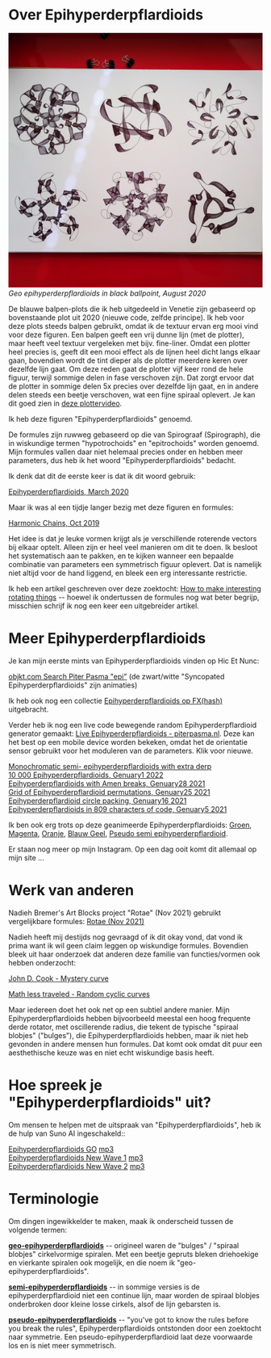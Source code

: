 # Over Epihyperderpflardioids

![Geo epihyperderpflardioids in black ballpoint, August 2020](epi-red-plot.jpg)
*Geo epihyperderpflardioids in black ballpoint, August 2020*

De blauwe balpen-plots die ik heb uitgedeeld in Venetie zijn gebaseerd op bovenstaande plot uit 2020 (nieuwe code, zelfde principe). Ik heb voor deze plots steeds balpen gebruikt, omdat ik de textuur ervan erg mooi vind voor deze figuren. Een balpen geeft een vrij dunne lijn (met de plotter), maar heeft veel textuur vergeleken met bijv. fine-liner. Omdat een plotter heel precies is, geeft dit een mooi effect als de lijnen heel dicht langs elkaar gaan, bovendien wordt de tint dieper als de plotter meerdere keren over dezelfde lijn gaat. Om deze reden gaat de plotter vijf keer rond de hele figuur, terwijl sommige delen in fase verschoven zijn. Dat zorgt ervoor dat de plotter in sommige delen 5x precies over dezelfde lijn gaat, en in andere delen steeds een beetje verschoven, wat een fijne spiraal oplevert. Je kan dit goed zien in [deze plottervideo](https://www.instagram.com/p/CDrEfwMnLJy/?img_index=4). 

Ik heb deze figuren "Epihyperderpflardioids" genoemd.

De formules zijn ruwweg gebaseerd op die van Spirograaf (Spirograph), die in wiskundige termen "hypotrochoids" en "epitrochoids" worden genoemd. Mijn formules vallen daar niet helemaal precies onder en hebben meer parameters, dus heb ik het woord "Epihyperderpflardioids" bedacht.

Ik denk dat dit de eerste keer is dat ik dit woord gebruik:

[Epihyperderpflardioids, March 2020](https://www.instagram.com/p/B-M6rgOHBUV/?img_index=1)

Maar ik was al een tijdje langer bezig met deze figuren en formules:

[Harmonic Chains, Oct 2019](https://www.instagram.com/p/B3SJjjvIDHs/?img_index=1)

Het idee is dat je leuke vormen krijgt als je verschillende roterende vectors bij elkaar optelt. Alleen zijn er heel veel manieren om dit te doen. Ik besloot het systematisch aan te pakken, en te kijken wanneer een bepaalde combinatie van parameters een symmetrisch figuur oplevert. Dat is namelijk niet altijd voor de hand liggend, en bleek een erg interessante restrictie.

Ik heb een artikel geschreven over deze zoektocht: [How to make interesting rotating things](rotating) -- hoewel ik ondertussen de formules nog wat beter begrijp, misschien schrijf ik nog een keer een uitgebreider artikel.

# Meer Epihyperderpflardioids

Je kan mijn eerste mints van Epihyperderpflardioids vinden op Hic Et Nunc:

[objkt.com Search Piter Pasma "epi"](https://objkt.com/@piterpasma?search=epi) (de zwart/witte "Syncopated Epihyperderpflardioids" zijn animaties)

Ik heb ook nog een collectie [Epihyperderpflardioids op FX(hash)](https://www.fxhash.xyz/generative/slug/epihyperderpflardioids) uitgebracht.

Verder heb ik nog een live code bewegende random Epihyperderpflardioid generator gemaakt: [Live Epihyperderpflardioids - piterpasma.nl](https://piterpasma.nl/epihyperderpflardioids/). Deze kan het best op een mobile device worden bekeken, omdat het de orientatie sensor gebruikt voor het moduleren van de parameters. Klik voor nieuwe.

[Monochromatic semi- epihyperderpflardioids with extra derp](https://www.instagram.com/p/B-9jsCpH15G/?img_index=2)  
[10 000 Epihyperderpflardioids, Genuary1 2022](https://www.instagram.com/p/CYMe-n2NQWa/?img_index=1)  
[Epihyperderpflardioids with Amen breaks, Genuary28 2021](https://piterpasma.nl/gen28/)  
[Grid of Epihyperderpflardioid permutations, Genuary25 2021](https://www.instagram.com/p/CKhIKg2nqYT/)  
[Epihyperderpflardioid circle packing, Genuary16 2021](https://www.instagram.com/p/CKIDWjAn8Bx/?img_index=1)  
[Epihyperderpflardioids in 809 characters of code, Genuary5 2021](https://piterpasma.nl/gen5/)  

Ik ben ook erg trots op deze geanimeerde Epihyperderpflardioids: [Groen](https://www.instagram.com/p/CBqQjU2HqTt/), [Magenta](https://www.instagram.com/p/CBn5kr4nGtI/), [Oranje](https://www.instagram.com/p/CBst6pwnHjG/), [Blauw Geel](https://www.instagram.com/p/CBvtM5Rn2l3/), [Pseudo semi epihyperderpflardioid](https://www.instagram.com/p/CByu9R_HAzM/).

Er staan nog meer op mijn Instagram. Op een dag ooit komt dit allemaal op mijn site ...

# Werk van anderen

Nadieh Bremer's Art Blocks project "Rotae" (Nov 2021) gebruikt vergelijkbare formules: [Rotae (Nov 2021)](https://www.artblocks.io/legacy/collections/presents/projects/0xa7d8d9ef8d8ce8992df33d8b8cf4aebabd5bd270/194)

Nadieh heeft mij destijds nog gevraagd of ik dit okay vond, dat vond ik prima want ik wil geen claim leggen op wiskundige formules. Bovendien bleek uit haar onderzoek dat anderen deze familie van functies/vormen ook hebben onderzocht: 

[John D. Cook - Mystery curve](https://www.johndcook.com/blog/2015/06/03/mystery-curve/)

[Math less traveled - Random cyclic curves](https://mathlesstraveled.com/2015/06/04/random-cyclic-curves-5/)

Maar iedereen doet het ook net op een subtiel andere manier. Mijn Epihyperderpflardioids hebben bijvoorbeeld meestal een hoog frequente derde rotator, met oscillerende radius, die tekent de typische "spiraal blobjes" ("bulges"), die Epihyperderpflardioids hebben, maar ik niet heb gevonden in andere mensen hun formules. Dat komt ook omdat dit puur een aesthethische keuze was en niet echt wiskundige basis heeft.

# Hoe spreek je "Epihyperderpflardioids" uit?

Om mensen te helpen met de uitspraak van "Epihyperderpflardioids", heb ik de hulp van Suno AI ingeschakeld::

[Epihyperderpflardioids GO](https://suno.com/song/9ff6b9b2-4cba-4447-83ab-638760b2c187) [mp3](EPIHYPERDERPFLARDIOIDS.mp3)  
[Epihyperderpflardioids New Wave 1](https://suno.com/song/d12b5489-0a2a-4154-8a44-02279bd34058) [mp3](EPIHYPERDERPFLARDIOIDS-newwave1.mp3)  
[Epihyperderpflardioids New Wave 2](https://suno.com/song/fe01624f-e62b-4481-90d0-3c254b374764) [mp3](EPIHYPERDERPFLARDIOIDS-newwave2.mp3)  

# Terminologie

Om dingen ingewikkelder te maken, maak ik onderscheid tussen de volgende termen:

[**geo-epihyperderpflardioids**](https://www.instagram.com/p/CCbMluBH9rc/?img_index=1) -- origineel waren de "bulges" / "spiraal blobjes" cirkelvormige spiralen. Met een beetje gepruts bleken driehoekige en vierkante spiralen ook mogelijk, en die noem ik "geo-epihyperderpflardioids". 

[**semi-epihyperderpflardioids**](https://www.instagram.com/p/B-9jsCpH15G/?img_index=1) -- in sommige versies is de epihyperderpflardioid niet een continue lijn, maar worden de spiraal blobjes onderbroken door kleine losse cirkels, alsof de lijn gebarsten is.

[**pseudo-epihyperderpflardioids**](https://www.instagram.com/p/CByu9R_HAzM/) -- "you've got to know the rules before you break the rules", Epihyperderpflardioids ontstonden door een zoektocht naar symmetrie. Een pseudo-epihyperderpflardioid laat deze voorwaarde los en is niet meer symmetrisch.

